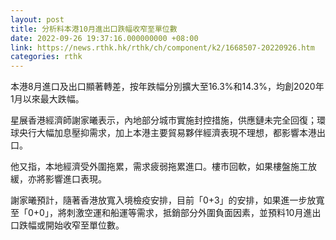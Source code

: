```yaml
---
layout: post
title: 分析料本港10月進出口跌幅收窄至單位數
date: 2022-09-26 19:37:16.000000000 +08:00
link: https://news.rthk.hk/rthk/ch/component/k2/1668507-20220926.htm
categories: rthk
---
```


本港8月進口及出口顯著轉差，按年跌幅分別擴大至16.3%和14.3%，均創2020年1月以來最大跌幅。

星展香港經濟師謝家曦表示，內地部分城市實施封控措施，供應鏈未完全回復；環球央行大幅加息壓抑需求，加上本港主要貿易夥伴經濟表現不理想，都影響本港出口。

他又指，本地經濟受外圍拖累，需求疲弱拖累進口。樓市回軟，如果樓盤施工放緩，亦將影響進口表現。

謝家曦預計，隨著香港放寬入境檢疫安排，目前「0+3」的安排，如果進一步放寬至「0+0」，將刺激空運和船運等需求，抵銷部分外圍負面因素，並預料10月進出口跌幅或開始收窄至單位數。
